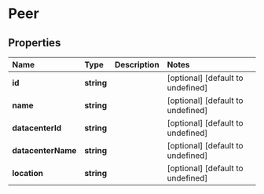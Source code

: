 # Peer

## Properties

| Name | Type | Description | Notes |
| :--- | :--- | :--- | :--- |
| **id** | **string** |  | \[optional\] \[default to undefined\] |
| **name** | **string** |  | \[optional\] \[default to undefined\] |
| **datacenterId** | **string** |  | \[optional\] \[default to undefined\] |
| **datacenterName** | **string** |  | \[optional\] \[default to undefined\] |
| **location** | **string** |  | \[optional\] \[default to undefined\] |

